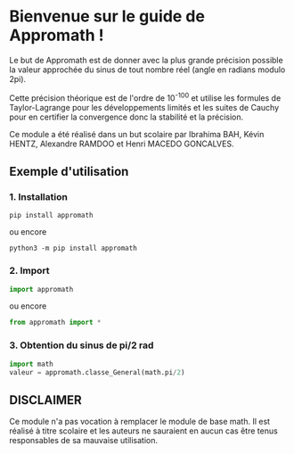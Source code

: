 # Bienvenue sur le guide de Appromath !
Le but de Appromath est de donner avec la plus grande précision possible la valeur approchée du sinus de tout nombre réel (angle en radians modulo 2pi).

Cette précision théorique est de l'ordre de 10<sup>-100</sup> et utilise les formules de Taylor-Lagrange pour les développements limités et les suites de Cauchy pour en certifier la convergence donc la stabilité et la précision.

Ce module a été réalisé dans un but scolaire par Ibrahima BAH, Kévin HENTZ, Alexandre RAMDOO et Henri MACEDO GONCALVES.

## Exemple d'utilisation

### 1. Installation
```shell script
pip install appromath
``` 
ou encore
```shell script
python3 -m pip install appromath
```

### 2. Import
```python
import appromath
```
ou encore
```python
from appromath import *
```

### 3. Obtention du sinus de pi/2 rad
```python
import math
valeur = appromath.classe_General(math.pi/2)
```

## DISCLAIMER
Ce module n'a pas vocation à remplacer le module de base math. Il est réalisé à titre scolaire et les auteurs ne sauraient en aucun cas être tenus responsables de sa mauvaise utilisation.
